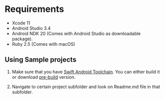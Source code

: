 # Requirements

- Xcode 11
- Android Studio 3.4
- Android NDK 20 (Comes with Android Studio as downloadable package).
- Ruby 2.5 (Comes with macOS)

## Using Sample projects

1. Make sure that you have [Swift Android Toolchain](https://github.com/vgorloff/swift-everywhere-toolchain). You can either build it or download [pre-build](https://github.com/vgorloff/swift-everywhere-toolchain/releases) version.

2. Navigate to certain project subfolder and look on Readme.md file in that subfolder.
